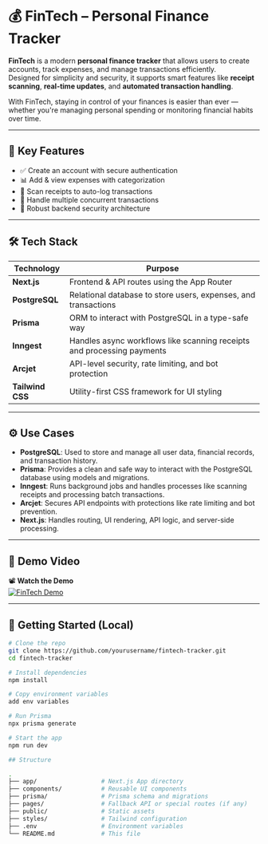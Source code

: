 # 💰 FinTech – Personal Finance Tracker

**FinTech** is a modern **personal finance tracker** that allows users to create accounts, track expenses, and manage transactions efficiently.  
Designed for simplicity and security, it supports smart features like **receipt scanning**, **real-time updates**, and **automated transaction handling**.

With FinTech, staying in control of your finances is easier than ever — whether you're managing personal spending or monitoring financial habits over time.

---

## 🔑 Key Features

- ✅ Create an account with secure authentication  
- 📊 Add & view expenses with categorization  
- 🧾 Scan receipts to auto-log transactions  
- 🔁 Handle multiple concurrent transactions  
- 🔐 Robust backend security architecture  

---

## 🛠️ Tech Stack

| Technology      | Purpose                                                                 |
|-----------------|-------------------------------------------------------------------------|
| **Next.js**     | Frontend & API routes using the App Router                              |
| **PostgreSQL**  | Relational database to store users, expenses, and transactions          |
| **Prisma**      | ORM to interact with PostgreSQL in a type-safe way                      |
| **Inngest**     | Handles async workflows like scanning receipts and processing payments  |
| **Arcjet**      | API-level security, rate limiting, and bot protection                   |
| **Tailwind CSS**| Utility-first CSS framework for UI styling                              |

---

## ⚙️ Use Cases

- **PostgreSQL**: Used to store and manage all user data, financial records, and transaction history.
- **Prisma**: Provides a clean and safe way to interact with the PostgreSQL database using models and migrations.
- **Inngest**: Runs background jobs and handles processes like scanning receipts and processing batch transactions.
- **Arcjet**: Secures API endpoints with protections like rate limiting and bot prevention.
- **Next.js**: Handles routing, UI rendering, API logic, and server-side processing.

---

## 🎥 Demo Video

📽️ **Watch the Demo**  
[![FinTech Demo](https://img.youtube.com/vi/YOUR_VIDEO_ID/0.jpg)](https://www.youtube.com/watch?v=YOUR_VIDEO_ID)

---

## 🚀 Getting Started (Local)

```bash
# Clone the repo
git clone https://github.com/yourusername/fintech-tracker.git
cd fintech-tracker

# Install dependencies
npm install

# Copy environment variables
add env variables

# Run Prisma
npx prisma generate

# Start the app
npm run dev

## Structure

.
├── app/                  # Next.js App directory
├── components/           # Reusable UI components
├── prisma/               # Prisma schema and migrations
├── pages/                # Fallback API or special routes (if any)
├── public/               # Static assets
├── styles/               # Tailwind configuration
├── .env                  # Environment variables
└── README.md             # This file

